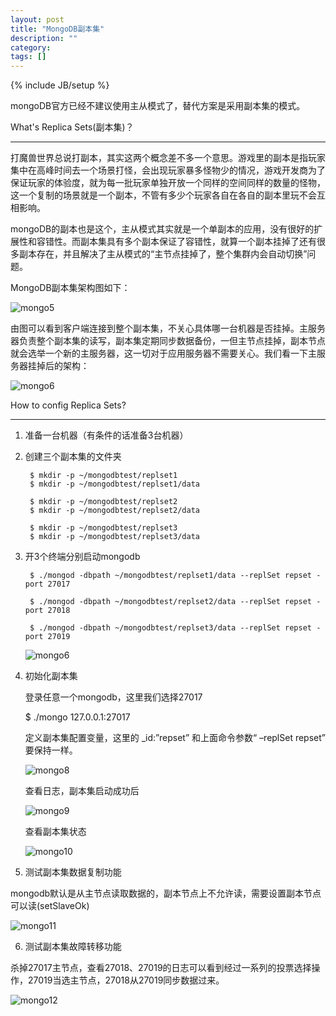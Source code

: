 ```yaml
---
layout: post
title: "MongoDB副本集"
description: ""
category: 
tags: []
---
```

{% include JB/setup %}

mongoDB官方已经不建议使用主从模式了，替代方案是采用副本集的模式。

What's Replica Sets(副本集)？

-----------
打魔兽世界总说打副本，其实这两个概念差不多一个意思。游戏里的副本是指玩家集中在高峰时间去一个场景打怪，会出现玩家暴多怪物少的情况，游戏开发商为了保证玩家的体验度，就为每一批玩家单独开放一个同样的空间同样的数量的怪物，这一个复制的场景就是一个副本，不管有多少个玩家各自在各自的副本里玩不会互相影响。 

mongoDB的副本也是这个，主从模式其实就是一个单副本的应用，没有很好的扩展性和容错性。而副本集具有多个副本保证了容错性，就算一个副本挂掉了还有很多副本存在，并且解决了主从模式的“主节点挂掉了，整个集群内会自动切换”问题。

MongoDB副本集架构图如下：

![mongo5](https://github.com/yuzujin/yuzujin.github.com/blob/master/_images/mongo5.jpg?raw=true "Title")

由图可以看到客户端连接到整个副本集，不关心具体哪一台机器是否挂掉。主服务器负责整个副本集的读写，副本集定期同步数据备份，一但主节点挂掉，副本节点就会选举一个新的主服务器，这一切对于应用服务器不需要关心。我们看一下主服务器挂掉后的架构：

![mongo6](https://github.com/yuzujin/yuzujin.github.com/blob/master/_images/mongo6.jpg?raw=true "Title")

How to config Replica Sets?

----------

1. 准备一台机器（有条件的话准备3台机器）
2. 创建三个副本集的文件夹

	    $ mkdir -p ~/mongodbtest/replset1
	    $ mkdir -p ~/mongodbtest/replset1/data
	    
	    $ mkdir -p ~/mongodbtest/replset2
	    $ mkdir -p ~/mongodbtest/replset2/data
	    
	    $ mkdir -p ~/mongodbtest/replset3
	    $ mkdir -p ~/mongodbtest/replset3/data
	    
3. 开3个终端分别启动mongodb

		$ ./mongod -dbpath ~/mongodbtest/replset1/data --replSet repset -port 27017
		
		$ ./mongod -dbpath ~/mongodbtest/replset2/data --replSet repset -port 27018
		
		$ ./mongod -dbpath ~/mongodbtest/replset3/data --replSet repset -port 27019
		
	![mongo6](https://github.com/yuzujin/yuzujin.github.com/blob/master/_images/mongo7.png?raw=true "Title")
		
4. 初始化副本集

   登录任意一个mongodb，这里我们选择27017
   
    $ ./mongo 127.0.0.1:27017
   
   定义副本集配置变量，这里的 _id:”repset” 和上面命令参数“ –replSet repset” 要保持一样。
   
   ![mongo8](https://github.com/yuzujin/yuzujin.github.com/blob/master/_images/mongo8.png?raw=true "Title")
    
   查看日志，副本集启动成功后
   
   ![mongo9](https://github.com/yuzujin/yuzujin.github.com/blob/master/_images/mongo9.png?raw=true "Title")
   
   查看副本集状态
   
   ![mongo10](https://github.com/yuzujin/yuzujin.github.com/blob/master/_images/mongo10.png?raw=true "Title")
   
5. 测试副本集数据复制功能

mongodb默认是从主节点读取数据的，副本节点上不允许读，需要设置副本节点可以读(setSlaveOk)

![mongo11](https://github.com/yuzujin/yuzujin.github.com/blob/master/_images/mongo11.png?raw=true "Title")

6. 测试副本集故障转移功能

杀掉27017主节点，查看27018、27019的日志可以看到经过一系列的投票选择操作，27019当选主节点，27018从27019同步数据过来。

![mongo12](https://github.com/yuzujin/yuzujin.github.com/blob/master/_images/mongo12.png?raw=true "Title")
 

  